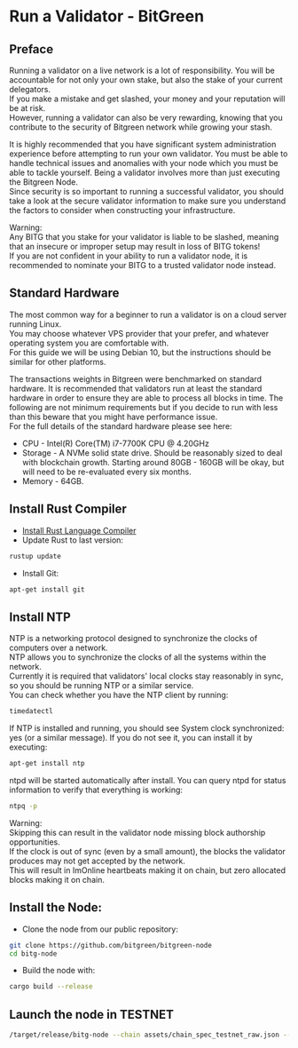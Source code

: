 # Run a Validator - BitGreen

## Preface
Running a validator on a live network is a lot of responsibility. You will be accountable for not 
only your own stake, but also the stake of your current delegators.  
If you make a mistake and get slashed, your money and your reputation will be at risk.  
However, running a validator can also be very rewarding, knowing that you contribute to the security 
of Bitgreen network while growing your stash.
  
It is highly recommended that you have significant system administration experience before attempting 
to run your own validator. You must be able to handle technical issues and anomalies with your node 
which you must be able to tackle yourself. Being a validator involves more than just executing the 
Bitgreen Node.  
Since security is so important to running a successful validator, you should take a look at the secure 
validator information to make sure you understand the factors to consider when constructing your infrastructure. 

Warning:  
Any BITG that you stake for your validator is liable to be slashed, meaning that an insecure or improper 
setup may result in loss of BITG tokens!   
If you are not confident in your ability to run a validator node, it is recommended to nominate your BITG 
to a trusted validator node instead.  



## Standard Hardware
The most common way for a beginner to run a validator is on a cloud server running Linux.  
You may choose whatever VPS provider that your prefer, and whatever operating system you are comfortable with.  
For this guide we will be using Debian 10, but the instructions should be similar for other platforms.  
  
The transactions weights in Bitgreen were benchmarked on standard hardware. It is recommended that validators 
run at least the standard hardware in order to ensure they are able to process all blocks in time. 
The following are not minimum requirements but if you decide to run with less than this beware that you might 
have performance issue.  
For the full details of the standard hardware please see here:  

- CPU - Intel(R) Core(TM) i7-7700K CPU @ 4.20GHz
- Storage - A NVMe solid state drive. Should be reasonably sized to deal with blockchain growth. 
Starting around 80GB - 160GB will be okay, but will need to be re-evaluated every six months.
- Memory - 64GB.

## Install Rust Compiler

- [Install Rust Language Compiler](doc/rust-setup.md)  
- Update Rust to last version:  
```sh
rustup update
```
- Install Git:  
```sh
apt-get install git
```  

## Install NTP
NTP is a networking protocol designed to synchronize the clocks of computers over a network.   
NTP allows you to synchronize the clocks of all the systems within the network.  
Currently it is required that validators' local clocks stay reasonably in sync, so you should be running NTP or a similar service.  
You can check whether you have the NTP client by running:  
```sh
timedatectl
```
If NTP is installed and running, you should see System clock synchronized: yes (or a similar message). If you do not see it, you can install it by executing:  
```sh
apt-get install ntp
```
ntpd will be started automatically after install. You can query ntpd for status information to verify that everything is working:  
```sh
ntpq -p
```
Warning:  
Skipping this can result in the validator node missing block authorship opportunities.  
If the clock is out of sync (even by a small amount), the blocks the validator produces may not get accepted by the network.  
This will result in ImOnline heartbeats making it on chain, but zero allocated blocks making it on chain.  

## Install the Node:
  
- Clone the node from our public repository:  
```sh
git clone https://github.com/bitgreen/bitgreen-node
cd bitg-node
```
- Build the node with:  
```sh
cargo build --release
```

## Launch the node in TESTNET
```sh
/target/release/bitg-node --chain assets/chain_spec_testnet_raw.json --port 30333 --name yournodename --validator --rpc-cors all
```



